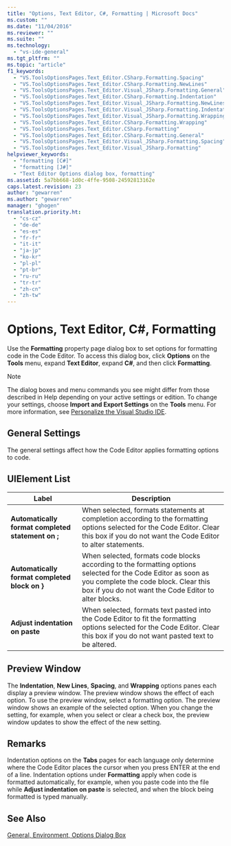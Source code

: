 ```yaml
---
title: "Options, Text Editor, C#, Formatting | Microsoft Docs"
ms.custom: ""
ms.date: "11/04/2016"
ms.reviewer: ""
ms.suite: ""
ms.technology: 
  - "vs-ide-general"
ms.tgt_pltfrm: ""
ms.topic: "article"
f1_keywords: 
  - "VS.ToolsOptionsPages.Text_Editor.CSharp.Formatting.Spacing"
  - "VS.ToolsOptionsPages.Text_Editor.CSharp.Formatting.NewLines"
  - "VS.ToolsOptionsPages.Text_Editor.Visual_JSharp.Formatting.General"
  - "VS.ToolsOptionsPages.Text_Editor.CSharp.Formatting.Indentation"
  - "VS.ToolsOptionsPages.Text_Editor.Visual_JSharp.Formatting.NewLines"
  - "VS.ToolsOptionsPages.Text_Editor.Visual_JSharp.Formatting.Indentation"
  - "VS.ToolsOptionsPages.Text_Editor.Visual_JSharp.Formatting.Wrapping"
  - "VS.ToolsOptionsPages.Text_Editor.CSharp.Formatting.Wrapping"
  - "VS.ToolsOptionsPages.Text_Editor.CSharp.Formatting"
  - "VS.ToolsOptionsPages.Text_Editor.CSharp.Formatting.General"
  - "VS.ToolsOptionsPages.Text_Editor.Visual_JSharp.Formatting.Spacing"
  - "VS.ToolsOptionsPages.Text_Editor.Visual_JSharp.Formatting"
helpviewer_keywords: 
  - "formatting [C#]"
  - "formatting [J#]"
  - "Text Editor Options dialog box, formatting"
ms.assetid: 5a7bb668-1d0c-4ffe-9508-24592813162e
caps.latest.revision: 23
author: "gewarren"
ms.author: "gewarren"
manager: "ghogen"
translation.priority.ht: 
  - "cs-cz"
  - "de-de"
  - "es-es"
  - "fr-fr"
  - "it-it"
  - "ja-jp"
  - "ko-kr"
  - "pl-pl"
  - "pt-br"
  - "ru-ru"
  - "tr-tr"
  - "zh-cn"
  - "zh-tw"
---
```

# Options, Text Editor, C#, Formatting
Use the **Formatting** property page dialog box to set options for formatting code in the Code Editor. To access this dialog box, click **Options** on the **Tools** menu, expand **Text Editor**, expand **C#**, and then click **Formatting**.  
  
> [!NOTE]
>  The dialog boxes and menu commands you see might differ from those described in Help depending on your active settings or edition. To change your settings, choose **Import and Export Settings** on the **Tools** menu. For more information, see [Personalize the Visual Studio IDE](../../ide/personalizing-the-visual-studio-ide.md).  
  
## General Settings  
 The general settings affect how the Code Editor applies formatting options to code.  
  
## UIElement List  
  
|Label|Description|  
|-----------|-----------------|  
|**Automatically format completed statement on ;**|When selected, formats statements at completion according to the formatting options selected for the Code Editor. Clear this box if you do not want the Code Editor to alter statements.|  
|**Automatically format completed block on }**|When selected, formats code blocks according to the formatting options selected for the Code Editor as soon as you complete the code block. Clear this box if you do not want the Code Editor to alter blocks.|  
|**Adjust indentation on paste**|When selected, formats text pasted into the Code Editor to fit the formatting options selected for the Code Editor. Clear this box if you do not want pasted text to be altered.|  
  
## Preview Window  
 The **Indentation**, **New Lines**, **Spacing**, and **Wrapping** options panes each display a preview window. The preview window shows the effect of each option. To use the preview window, select a formatting option. The preview window shows an example of the selected option. When you change the setting, for example, when you select or clear a check box, the preview window updates to show the effect of the new setting.  
  
## Remarks  
 Indentation options on the **Tabs** pages for each language only determine where the Code Editor places the cursor when you press ENTER at the end of a line. Indentation options under **Formatting** apply when code is formatted automatically, for example, when you paste code into the file while **Adjust indentation on paste** is selected, and when the block being formatted is typed manually.  
  
## See Also  
 [General, Environment, Options Dialog Box](../../ide/reference/general-environment-options-dialog-box.md)